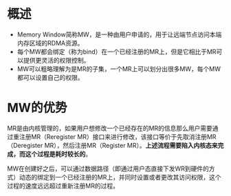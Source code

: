 # 概述
- Memory Window简称MW，是一种由用户申请的，用于让远端节点访问本端内存区域的RDMA资源。
- 每个MW都会绑定（称为bind）在一个已经注册的MR上，但是它相比于MR可以提供更灵活的权限控制。
- MW可以粗略理解为是MR的子集，一个MR上可以划分出很多MW，每个MW都可以设置自己的权限。

# MW的优势
MR是由内核管理的，如果用户想修改一个已经存在的MR的信息那么用户需要通过重注册MR（Reregister MR）接口来进行修改，该接口等价于先取消注册MR（Deregister MR），然后注册MR（Register MR）。**上述流程需要陷入内核态来完成，而这个过程是耗时较长的**。

MW在创建好之后，可以通过数据路径（即通过用户态直接下发WR到硬件的方式）动态的绑定到一个已经注册的MR上，并同时设置或者更改其访问权限，这个过程的速度远远超过重新注册MR的过程。